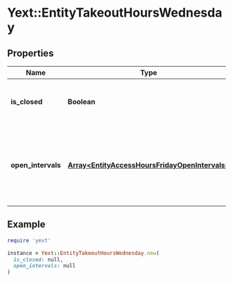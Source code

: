 # Yext::EntityTakeoutHoursWednesday

## Properties

| Name | Type | Description | Notes |
| ---- | ---- | ----------- | ----- |
| **is_closed** | **Boolean** | Indicates if the takeout hours are \&quot;closed\&quot; on Wednesday.  Filtering Type: &#x60;boolean&#x60; | [optional] |
| **open_intervals** | [**Array&lt;EntityAccessHoursFridayOpenIntervals&gt;**](EntityAccessHoursFridayOpenIntervals.md) | Contains the time intervals for which the Entity is open for takeout on Wednesday. Note that if isClosed is set to true, \&quot;openIntervals\&quot; cannot be provided in an update.  Filtering Type: &#x60;list of object&#x60; | [optional] |

## Example

```ruby
require 'yext'

instance = Yext::EntityTakeoutHoursWednesday.new(
  is_closed: null,
  open_intervals: null
)
```

